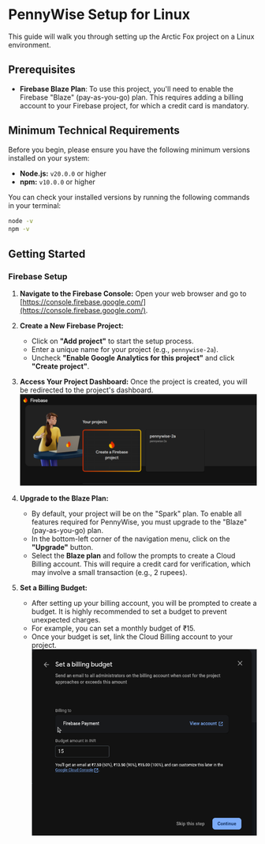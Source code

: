 # PennyWise Setup for Linux

This guide will walk you through setting up the Arctic Fox project on a Linux environment.

## Prerequisites

- **Firebase Blaze Plan**: To use this project, you'll need to enable the Firebase "Blaze" (pay-as-you-go) plan. This requires adding a billing account to your Firebase project, for which a credit card is mandatory.

## Minimum Technical Requirements

Before you begin, please ensure you have the following minimum versions installed on your system:

- **Node.js:** `v20.0.0` or higher
- **npm:** `v10.0.0` or higher

You can check your installed versions by running the following commands in your terminal:

```bash
node -v
npm -v
```

## Getting Started

### Firebase Setup

1.  **Navigate to the Firebase Console:**
    Open your web browser and go to [https://console.firebase.google.com/](https://console.firebase.google.com/).

2.  **Create a New Firebase Project:**
    - Click on **"Add project"** to start the setup process.
    - Enter a unique name for your project (e.g., `pennywise-2a`).
    - Uncheck **"Enable Google Analytics for this project"** and click **"Create project"**.

3.  **Access Your Project Dashboard:**
    Once the project is created, you will be redirected to the project's dashboard.
    ![Firebase Dashboard](pics/ss1.png)

4.  **Upgrade to the Blaze Plan:**
    - By default, your project will be on the "Spark" plan. To enable all features required for PennyWise, you must upgrade to the "Blaze" (pay-as-you-go) plan.
    - In the bottom-left corner of the navigation menu, click on the **"Upgrade"** button.
    - Select the **Blaze plan** and follow the prompts to create a Cloud Billing account. This will require a credit card for verification, which may involve a small transaction (e.g., 2 rupees).

5.  **Set a Billing Budget:**
    - After setting up your billing account, you will be prompted to create a budget. It is highly recommended to set a budget to prevent unexpected charges.
    - For example, you can set a monthly budget of ₹15.
    - Once your budget is set, link the Cloud Billing account to your project.
    ![Link Cloud Billing Account](pics/ss2.png)

      